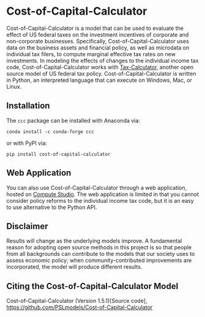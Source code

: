 # Cost-of-Capital-Calculator
Cost-of-Capital-Calculator is a model that can be used to evaluate the effect of US federal taxes on the investment incentives of corporate and non-corporate businesses.  Specifically, Cost-of-Capital-Calculator uses data on the business assets and financial policy, as well as microdata on individual tax filers, to compute marginal effective tax rates on new investments.  In modeling the effects of changes to the individual income tax code, Cost-of-Capital-Calculator works with [Tax-Calculator](https://github.com/PSLmodels/tax-calculator), another open source model of US federal tax policy.  Cost-of-Capital-Calculator is written in Python, an interpreted language that can execute on Windows, Mac, or Linux.


## Installation

The `ccc` package can be installed with Anaconda via:

```conda install -c conda-forge ccc```

or with PyPI via:

```pip install cost-of-capital-calculator ```


## Web Application
You can also use Cost-of-Capital-Calculator through a web
application, hosted on [Compute Studio](https://compute.studio/PSLmodels/Cost-of-Capital-Calculator/). The web application is limited in that you cannot consider policy reforms to the individual income tax code, but it is an easy to use alternative to the Python API.

## Disclaimer
Results will change as the underlying models improve. A fundamental reason for adopting open source methods in this project is so that people from all backgrounds can contribute to the models that our society uses to assess economic policy; when community-contributed improvements are incorporated, the model will produce different results.


## Citing the Cost-of-Capital-Calculator Model
Cost-of-Capital-Calculator (Version 1.5.1)[Source code], https://github.com/PSLmodels/Cost-of-Capital-Calculator
